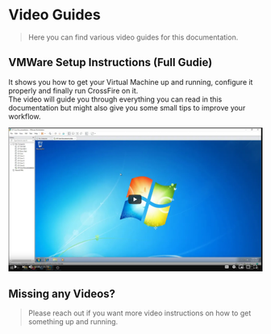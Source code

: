 # Video Guides

> Here you can find various video guides for this documentation.  

## VMWare Setup Instructions (Full Gudie)

It shows you how to get your Virtual Machine up and running, configure it properly and finally run CrossFire on it.  
The video will guide you through everything you can read in this documentation but might also give you some small tips to improve your workflow.  

[![](../img/thumbnails/thumbnail_instructions_full.png)](https://www.youtube.com/watch?v=AIG1WaN_lLw)

## Missing any Videos?

> Please reach out if you want more video instructions on how to get something up and running.
